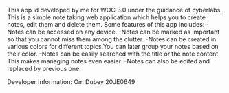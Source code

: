 This app id developed by me for WOC 3.0 under the guidance of cyberlabs. This is a simple note taking web application which helps you to create notes, edit them and delete them.
Some features of this app includes:
-Notes can be accessed on any device.
-Notes can be marked as important so that you cannot miss them among the clutter.
-Notes can be created in various colors for different topics.You can later group your notes based on their color.
-Notes can be easily searched with the title or the note content. This makes managing notes even easier.
-Notes can also be edited and replaced by previous one.

Developer Information:
Om Dubey
20JE0649